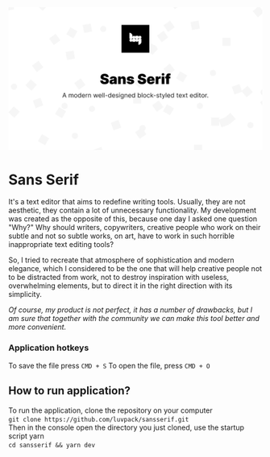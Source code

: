 ![](https://github.com/luvpack/sansserif/blob/dev/resources/preview.png)

# Sans Serif
It's a text editor that aims to redefine writing tools. Usually, they are not aesthetic, they contain a lot of unnecessary functionality. My development was created as the opposite of this, because one day I asked one question "Why?" Why should writers, copywriters, creative people who work on their subtle and not so subtle works, on art, have to work in such horrible inappropriate text editing tools?

So, I tried to recreate that atmosphere of sophistication and modern elegance, which I considered to be the one that will help creative people not to be distracted from work, not to destroy inspiration with useless, overwhelming elements, but to direct it in the right direction with its simplicity.

*Of course, my product is not perfect, it has a number of drawbacks, but I am sure that together with the community we can make this tool better and more convenient.*

### Application hotkeys
To save the file press `CMD + S` To open the file, press `CMD + O`

## How to run application?
To run the application, clone the repository on your computer \
`git clone https://github.com/luvpack/sansserif.git` \
Then in the console open the directory you just cloned, use the startup script yarn \
`cd sansserif && yarn dev`

